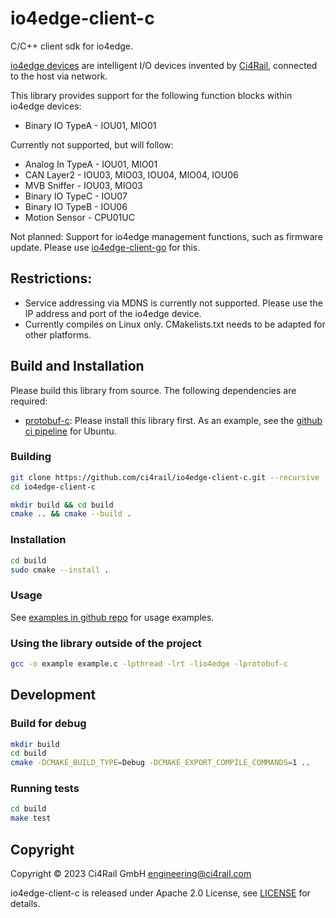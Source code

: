 # io4edge-client-c
C/C++ client sdk for io4edge.

[io4edge devices](https://docs.ci4rail.com/edge-solutions/io4edge/) are intelligent I/O devices invented by [Ci4Rail](https://www.ci4rail.com), connected to the host via network.

This library provides support for the following function blocks within io4edge devices:
* Binary IO TypeA - IOU01, MIO01

Currently not supported, but will follow:
* Analog In TypeA - IOU01, MIO01
* CAN Layer2 - IOU03, MIO03, IOU04, MIO04, IOU06
* MVB Sniffer - IOU03, MIO03
* Binary IO TypeC - IOU07
* Binary IO TypeB - IOU06
* Motion Sensor - CPU01UC

Not planned: Support for io4edge management functions, such as firmware update. Please use [io4edge-client-go](http://github.com/ci4rail/io4edge-client-go) for this.

## Restrictions: 

* Service addressing via MDNS is currently not supported. Please use the IP address and port of the io4edge device.
* Currently compiles on Linux only. CMakelists.txt needs to be adapted for other platforms.

## Build and Installation

Please build this library from source. The following dependencies are required:

* [protobuf-c](https://github.com/protobuf-c/protobuf-c): Please install this library first. As an example, see the [github ci pipeline](.github/workflows/buildtest.yml) for Ubuntu.


### Building 

```bash
git clone https://github.com/ci4rail/io4edge-client-c.git --recursive
cd io4edge-client-c

mkdir build && cd build
cmake .. && cmake --build .
```

### Installation

```bash 
cd build
sudo cmake --install .
```
### Usage

See [examples in github repo](https://github.com/ci4rail/io4edge-client-c/examples) for usage examples.

### Using the library outside of the project

```bash
gcc -o example example.c -lpthread -lrt -lio4edge -lprotobuf-c
```

## Development

### Build for debug
    
```bash
mkdir build
cd build
cmake -DCMAKE_BUILD_TYPE=Debug -DCMAKE_EXPORT_COMPILE_COMMANDS=1 ..
```
### Running tests

```bash
cd build
make test
```
## Copyright

Copyright © 2023 Ci4Rail GmbH <engineering@ci4rail.com>

io4edge-client-c is released under Apache 2.0 License, see [LICENSE](LICENSE) for details.
